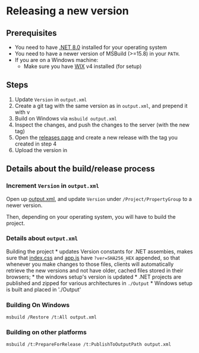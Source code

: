 # Releasing a new version

## Prerequisites

* You need to have [.NET 8.0](https://dotnet.microsoft.com/download/dotnet/current) installed for your operating system
* You need to have a newer version of MSBuild (>=15.8) in your `PATH`.
* If you are on a Windows machine:
	* Make sure you have [WIX](https://wixtoolset.org/releases/) v4 installed (for setup)


## Steps

1. Update `Version` in `output.xml`
2. Create a git tag with the same version as in `output.xml`, and prepend it with v
3. Build on Windows via `msbuild output.xml`
4. Inspect the changes, and push the changes to the server (with the new tag)
5. Open the [releases page](https://github.com/erpnet/ErpNet.FP/releases/new) and create a new
release with the tag you created in step 4
6. Upload the version in 

## Details about the build/release process

### Increment `Version` in `output.xml`

Open up [output.xml](output.xml), and update `Version` under `/Project/PropertyGroup` to a newer version.

Then, depending on your operating system, you will have to build the project.

### Details about `output.xml`

Building the project 
	* updates Version constants for .NET assembies, makes sure that
	[index.css](ErpNet.FP.Server\wwwroot\index.css) and 
	[app.js](ErpNet.FP.Server\wwwroot\app.js) have `?ver=SHA256_HEX` appended, so that whenever you make changes
	to those files, clients will automatically retrieve the new versions and not have older, cached files stored
	in their browsers;
	* the windows setup's version is updated
	* .NET projects are published and zipped for various architectures in `./Output`
	* Windows setup is built and placed in './Output'

### Building On Windows

```
msbuild /Restore /t:All output.xml
```

### Building on other platforms

```
msbuild /t:PrepareForRelease /t:PublishToOutputPath output.xml
```